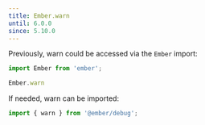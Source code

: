 ```yaml
---
title: Ember.warn
until: 6.0.0
since: 5.10.0
---
```



Previously, warn could be accessed via the `Ember` import:
```js
import Ember from 'ember';

Ember.warn
```

If needed, warn can be imported:
```js
import { warn } from '@ember/debug';
```
